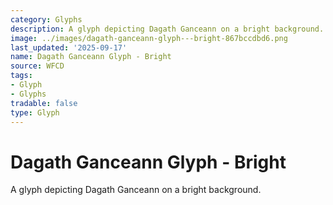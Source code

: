 ```yaml
---
category: Glyphs
description: A glyph depicting Dagath Ganceann on a bright background.
image: ../images/dagath-ganceann-glyph---bright-867bccdbd6.png
last_updated: '2025-09-17'
name: Dagath Ganceann Glyph - Bright
source: WFCD
tags:
- Glyph
- Glyphs
tradable: false
type: Glyph
---
```


# Dagath Ganceann Glyph - Bright

A glyph depicting Dagath Ganceann on a bright background.

